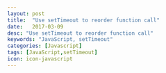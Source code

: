 ```yaml
---
layout: post
title:  "Use setTimeout to reorder function call"
date:   2017-03-09
desc: "Use setTimeout to reorder function call"
keywords: "JavaScript, setTimeout"
categories: [Javascript]
tags: [JavaScript,setTimeout]
icon: icon-javascript
---
```

